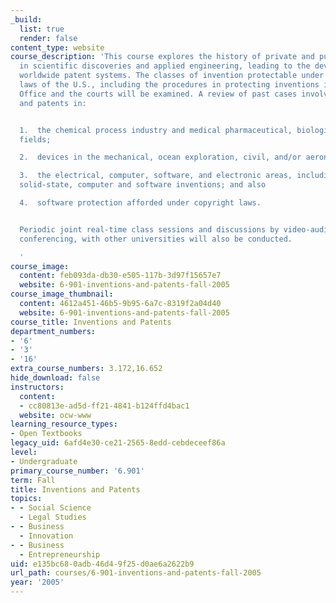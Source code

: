 ```yaml
---
_build:
  list: true
  render: false
content_type: website
course_description: 'This course explores the history of private and public rights
  in scientific discoveries and applied engineering, leading to the development of
  worldwide patent systems. The classes of invention protectable under the patent
  laws of the U.S., including the procedures in protecting inventions in the Patent
  Office and the courts will be examined. A review of past cases involving inventions
  and patents in:


  1.  the chemical process industry and medical pharmaceutical, biological, and genetic-engineering
  fields;

  2.  devices in the mechanical, ocean exploration, civil, and/or aeronautical fields;

  3.  the electrical, computer, software, and electronic areas, including key radio,
  solid-state, computer and software inventions; and also

  4.  software protection afforded under copyright laws.


  Periodic joint real-time class sessions and discussions by video-audio Internet
  conferencing, with other universities will also be conducted.

  '
course_image:
  content: feb093da-db30-e505-117b-3d97f15657e7
  website: 6-901-inventions-and-patents-fall-2005
course_image_thumbnail:
  content: 4612a451-46b5-9b95-6a7c-8319f2a04d40
  website: 6-901-inventions-and-patents-fall-2005
course_title: Inventions and Patents
department_numbers:
- '6'
- '3'
- '16'
extra_course_numbers: 3.172,16.652
hide_download: false
instructors:
  content:
  - cc80813e-ad5d-ff21-4841-b124ffd4bac1
  website: ocw-www
learning_resource_types:
- Open Textbooks
legacy_uid: 6afd4e30-ce21-2565-8edd-cebdeceef86a
level:
- Undergraduate
primary_course_number: '6.901'
term: Fall
title: Inventions and Patents
topics:
- - Social Science
  - Legal Studies
- - Business
  - Innovation
- - Business
  - Entrepreneurship
uid: e135bc68-0adb-46d4-9f25-d0ae6a2622b9
url_path: courses/6-901-inventions-and-patents-fall-2005
year: '2005'
---
```

